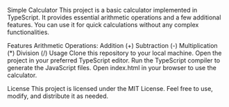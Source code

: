 Simple Calculator
This project is a basic calculator implemented in TypeScript. It provides essential arithmetic operations and a few additional features. You can use it for quick calculations without any complex functionalities.

Features
Arithmetic Operations:
Addition (+)
Subtraction (-)
Multiplication (*)
Division (/)
Usage
Clone this repository to your local machine.
Open the project in your preferred TypeScript editor.
Run the TypeScript compiler to generate the JavaScript files.
Open index.html in your browser to use the calculator.

License
This project is licensed under the MIT License. Feel free to use, modify, and distribute it as needed.
